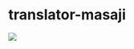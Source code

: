 # translator-masaji

![](https://user-images.githubusercontent.com/52446061/83324931-e08c6680-a281-11ea-95f8-2b374bf48af4.jpg)
